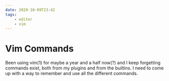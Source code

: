 ```yaml
---
date: 2020-10-09T23:42
tags:
    - editor
    - vim
---
```


# Vim Commands

Been using vim(1) for maybe a year and a half now(?) and I keep forgetting
commands exist, both from my plugins and from the builtins. I need to come up
with a way to remember and use all the different commands.
